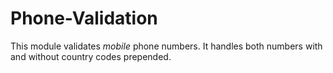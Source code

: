 # Phone-Validation

This module validates _mobile_ phone numbers. It handles both numbers with and without
country codes prepended.
